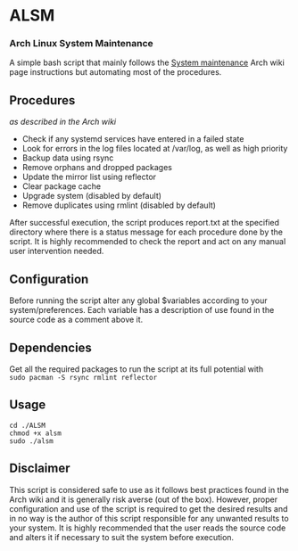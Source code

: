 # ALSM
### Arch Linux System Maintenance
A simple bash script that mainly follows the [System maintenance](https://wiki.archlinux.org/index.php/System_maintenance) Arch wiki page instructions but automating most of the procedures.
## Procedures
*as described in the Arch wiki*
- Check if any systemd services have entered in a failed state
- Look for errors in the log files located at /var/log, as well as high priority
- Backup data using rsync
- Remove orphans and dropped packages
- Update the mirror list using reflector
- Clear package cache
- Upgrade system (disabled by default)
- Remove duplicates using rmlint (disabled by default)

After successful execution, the script produces report.txt at the specified directory where there is a status message for each procedure done by the script. It is highly recommended to check the report and act on any manual user intervention needed.
## Configuration
Before running the script alter any global $variables according to your system/preferences. Each variable has a description of use found in the source code as a comment above it.
## Dependencies
Get all the required packages to run the script at its full potential with  
`sudo pacman -S rsync rmlint reflector`
## Usage
`cd ./ALSM`  
`chmod +x alsm`  
`sudo ./alsm`  
## Disclaimer
This script is considered safe to use as it follows best practices found in the Arch wiki and it is generally risk averse (out of the box). However, proper configuration and use of the script is required to get the desired results and in no way is the author of this script responsible for any unwanted results to your system. It is highly recommended that the user reads the source code and alters it if necessary to suit the system before execution.
